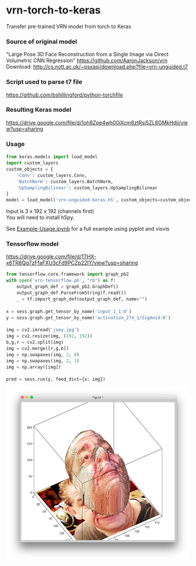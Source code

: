 # vrn-torch-to-keras
Transfer pre-trained VRN model from torch to Keras

### Source of original model
"Large Pose 3D Face Reconstruction from a Single Image via Direct Volumetric CNN Regression"
https://github.com/AaronJackson/vrn<br>
Download: http://cs.nott.ac.uk/~psxasj/download.php?file=vrn-unguided.t7

### Script used to parse t7 file
https://github.com/bshillingford/python-torchfile

### Resulting Keras model
https://drive.google.com/file/d/1oh8Zpe4wh00iXcm8ztRsi5ZL6GMkHdjj/view?usp=sharing

### Usage
```python
from keras.models import load_model
import custom_layers
custom_objects = {
    'Conv': custom_layers.Conv,
    'BatchNorm': custom_layers.BatchNorm,
    'UpSamplingBilinear': custom_layers.UpSamplingBilinear
}
model = load_model('vrn-unguided-keras.h5', custom_objects=custom_objects)
```
Input is 3 x 192 x 192 (channels first)<br>
You will need to install h5py.

See [Example-Usage.ipynb](./Example-Usage.ipynb) for a full example using pyplot and visvis

### Tensorflow model
https://drive.google.com/file/d/1THX-x6TR8Qg7zFfaFXU3cFd9PCZp22IY/view?usp=sharing

```python
from tensorflow.core.framework import graph_pb2
with open('vrn-tensorflow.pb', "rb") as f:
    output_graph_def = graph_pb2.GraphDef()
    output_graph_def.ParseFromString(f.read())
    _ = tf.import_graph_def(output_graph_def, name="")

x = sess.graph.get_tensor_by_name('input_1_1:0')
y = sess.graph.get_tensor_by_name('activation_274_1/Sigmoid:0')

img = cv2.imread('joey.jpg')
img = cv2.resize(img, (192, 192))
b,g,r = cv2.split(img)
img = cv2.merge([r,g,b])
img = np.swapaxes(img, 2, 0)
img = np.swapaxes(img, 2, 1)
img = np.array([img])

pred = sess.run(y, feed_dict={x: img})
```

![visvis render](screen_shot.png)

